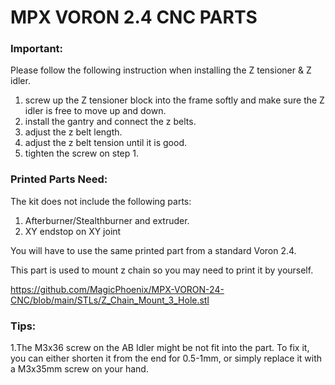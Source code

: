 # MPX VORON 2.4 CNC PARTS

### Important:

Please follow the following instruction when installing the Z tensioner & Z idler.

1. screw up the Z tensioner block into the frame softly and make sure the Z idler is free to move up and down.
2. install the gantry and connect the z belts.
3. adjust the z belt length.
4. adjust the z belt tension until it is good.
5. tighten the screw on step 1.



### Printed Parts Need:

The kit does not include the following parts:  

1. Afterburner/Stealthburner and extruder.
2. XY endstop on XY joint 

You will have to use the same printed part from a standard Voron 2.4.

This part is used to mount z chain so you may need to print it by yourself.

https://github.com/MagicPhoenix/MPX-VORON-24-CNC/blob/main/STLs/Z_Chain_Mount_3_Hole.stl





### Tips:

1.The M3x36 screw on the AB Idler might be not fit into the part. To fix it, you can either shorten it from the end for 0.5-1mm, or simply replace it with a M3x35mm screw on your hand.





